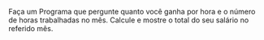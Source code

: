Faça um Programa que pergunte quanto você ganha por hora e o número de horas trabalhadas no mês. Calcule e mostre o total do seu salário no referido mês.